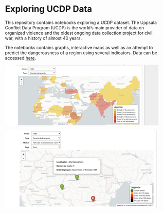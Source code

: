 # Exploring UCDP Data 

This repository contains notebooks exploring a UCDP dataset. The Uppsala Conflict Data Program (UCDP) is the world’s main provider of data on organized violence and the oldest ongoing data collection project for civil war, with a history of almost 40 years.

The notebooks contains graphs, interactive maps as well as an attempt to predict the dangerousness of a region using several indicators. Data can be accessed [here](https://ucdp.uu.se/downloads/).

![Map1](https://github.com/LexAdrim/ucdp-data-exploration/blob/main/img/capture1.png)

![Map2](https://github.com/LexAdrim/ucdp-data-exploration/blob/main/img/capture2.png)


